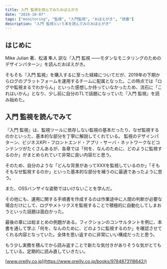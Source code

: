 ```yaml
---
title: 入門 監視を読んでみたおぼえがき
date: "2019-10-07"
tags: ["monitoring", "監視", "入門監視", "おぼえがき", "読書"]
description: "入門 監視という本を読んでみたおぼえがき"
---
```


## はじめに

Mike Julian 著、松浦 隼人 訳な『入門 監視 ――モダンなモニタリングのためのデザインパターン』を読んだおぼえがき。

そもそも『入門 監視』を購入するに至った経緯についてだが、2019年の下期からログのプラットフォームを運用するチームに配属となった。この時点では「ログや監視まるでわからん」といった感想しか持っていなかったため、流石に「これはいかん」となり、少し前に自分のTLで話題になっていた『入門 監視』を読み始めた。

## 入門 監視を読んでみて

『入門 監視』は、監視ツールに依存しない監視の基本だったり、なぜ監視するのかといった、基本的な部分を丁寧に解説してくれている。
監視のデザインパターン、ビジネスKPI・フロントエンド・アプリ・サーバ・ネットワークなどコンテンツがたくさんあるが、各章では「何を、なんのために、どのように監視するのか」がまとめられていて非常に良い内容だと思う。

そのため、自分のような「どんな背景があってXXXを監視しているのか」「そもそもなぜ監視するのか」といった基本的な部分を補うのに最適であったように思う。

また、OSSバンザイな姿勢ではいけないことを学んだ。

その他にも、運用に関する手順書を作成するのは作業途中に人間の判断が必要な場合だけにして、ログやメトリクスを監視することで積極的に自動化してしまおうといった話題は面白かった。

最後の章には総まとめの例題がある。フィクションのコンサルタントを例に、本書を通して学ぶ「何を、なんのために、どのように監視するのか」を確認させてくれる内容となっていた。全体を思い返すのに非常にいい構成だったと思う。

もう少し実務を積んでから読み返すことで新たな気付きがありそうな気がとてもしている。定期的に読み直していきたい。

[www.oreilly.co.jp](https://www.oreilly.co.jp/books/9784873118642/)
